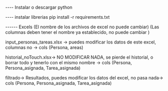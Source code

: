 ---- Instalar o descargar python

---- instalar librerias 
pip install -r requirements.txt 

------ Excels 
(El nombre de los archivos de excel no puede cambiar)
(Las columnas deben tener el nombre ya establecido, no puede cambiar )

input_personas_tareas.xlsx -> puedes modificar los datos de este excel, columnas no -> cols (Persona,	areas)

historial_noTouch.xlsx-> NO MODIFICAR NADA, se pierde el historial, o borrar todo y tenerlo con el mismo nombre -> cols (Persona,	Persona_asignada,	Tarea_asignada)

filtrado-> Resultados, puedes modificar los datos del excel, no pasa nada-> cols (Persona,	Persona_asignada,	Tarea_asignada)

